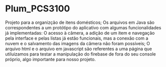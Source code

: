 # Plum_PCS3100
Projeto para a organizção de itens domésticos;
Os arquivos em Java são correspondentes a um protótipo do aplicativo com algumas funcionalidades já implementadas:
  O acesso à câmera, a adição de um item e navegação pela interface e pelas listas já estão funcionais, mas a conexão com a nuvem e o salvamento das imagens da câmera não foram possíveis;
O arquivo html e o arquivo em javascript são referentes a uma página que utiluizamos para testar a manipulação do firebase de fora do seu console próprio, algo importante para nosso projeto.
